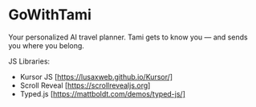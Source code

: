 # GoWithTami
Your personalized AI travel planner. Tami gets to know you — and sends you where you belong.

JS Libraries:
- Kursor JS [https://lusaxweb.github.io/Kursor/]
- Scroll Reveal [https://scrollrevealjs.org]
- Typed.js [https://mattboldt.com/demos/typed-js/]
